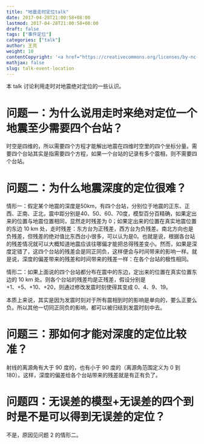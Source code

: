 ```yaml
---
title: "地震走时定位talk"
date: 2017-04-28T21:00:58+08:00
lastmod: 2017-04-28T21:00:58+08:00
draft: false
tags: ["事件定位"]
categories: ["talk"]
author: 王亮
weight: 10
contentCopyright: '<a href="https://creativecommons.org/licenses/by-nc-sa/4.0/deed.zh" rel="noopener" target="_blank">CC 4.0</a>'
mathjax: false
slug: talk-event-location
---
```


本 talk 讨论利用走时对地震绝对定位的一些认识。

# 问题一：为什么说用走时来绝对定位一个地震至少需要四个台站？

时空是四维的，所以需要四个方程才能解出地震在四维时空里的四个坐标分量。需要四个台站其实是指需要四个方程，如果一个台站的记录有多个震相，则不需要四个台站。

# 问题二：为什么地震深度的定位很难？

情形一：假定某个地震的深度是50km，有四个台站，分别位于地震的正东、正西、正南、正北，震中距分别是40、50、60、70度，模型百分百精确，如果定出来的位置与地震位置相同，显然走时残差为 0；如果定出来的位置在真实地震位置的东边 10 km 处，走时残差：东方台为正残差，西方台为负残差。南北方向也是负残差，但残差的绝对值比东西台小很多，可以认为是0。也就是说，根据各台站的残差情况就可以大概知道地震应该往哪偏才能把总得残差变小。然而，如果是深度定错了，这四个台站的残差会是同正同负，这样便会与时间带来的影响一样。就是说，深度的偏差带来的残差和时间带来的残差一样：在各个台站的极性相同。

情形二：如果上面说的四个台站都分布在震中的东边，定出来的位置在真实位置东边的 10 km 处。则各个台站的残差均是正残差，假设分别是 +1、+5、+10、+20，则通过修改发震时刻使得其变成 0、4、9、19。

本质上来说，其实是因为发震时刻对于所有震相到时的影响是单向的，要么正要么负。所以其他一切同正同负的影响，都可以被归结到发震时刻中去。

# 问题三：那如何才能对深度的定位比较准？

射线的离源角有大于 90 度的，也有小于 90 度的（离源角范围定义为 0 到 180）。这样，深度的偏差给各个台站带来的残差就是有正有负了。

# 问题四：无误差的模型+无误差的四个到时是不是可以得到无误差的定位？

不是，原因见问题 2 的情形二。
